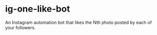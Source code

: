 # ig-one-like-bot
An Instagram automation bot that likes the Nth photo posted by each of your followers.
